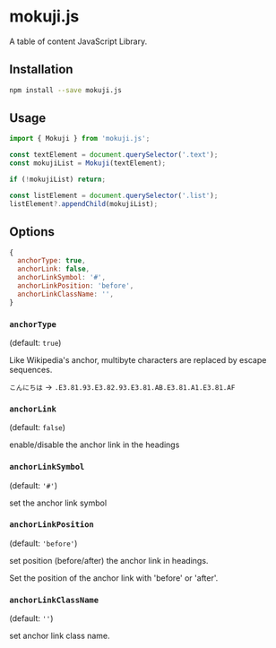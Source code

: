 mokuji.js
===

A table of content JavaScript Library.

## Installation

```bash
npm install --save mokuji.js
```

## Usage

```javascript
import { Mokuji } from 'mokuji.js';

const textElement = document.querySelector('.text');
const mokujiList = Mokuji(textElement);

if (!mokujiList) return;

const listElement = document.querySelector('.list');
listElement?.appendChild(mokujiList);
```

## Options

```javascript
{
  anchorType: true,
  anchorLink: false,
  anchorLinkSymbol: '#',
  anchorLinkPosition: 'before',
  anchorLinkClassName: '',
}
```

### `anchorType`

(default: `true`)

Like Wikipedia's anchor, multibyte characters are replaced by escape sequences.

`こんにちは` → `.E3.81.93.E3.82.93.E3.81.AB.E3.81.A1.E3.81.AF`


### `anchorLink`

(default: `false`)

enable/disable the anchor link in the headings

### `anchorLinkSymbol`

(default: `'#'`)

set the anchor link symbol

### `anchorLinkPosition`

(default: `'before'`)

set position (before/after) the anchor link in headings.

Set the position of the anchor link with 'before' or 'after'.


### `anchorLinkClassName`

(default: `''`)

set anchor link class name.

